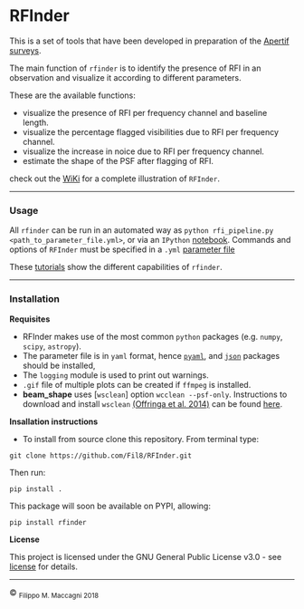 # RFInder


This is a set of tools that have been developed in preparation of the [Apertif surveys](
https://www.astron.nl/astronomy-group/apertif/science-projects/apertif-science-projects).

The main function of `rfinder` is to identify the presence of RFI in an observation and visualize it according to different parameters.

These are the available functions:

- visualize the presence of RFI per frequency channel and baseline length.
- visualize the percentage flagged visibilities due to RFI per frequency channel. 
- visualize the increase in noice due to RFI per frequency channel.
- estimate the shape of the PSF after flagging of RFI.

check out the [WiKi](https://github.com/Fil8/RFInder/wiki) for a complete illustration of `RFInder`.

***
### Usage

All `rfinder` can be run in an automated way as `python rfi_pipeline.py <path_to_parameter_file.yml>`, or via an `IPython`
[notebook](https://github.com/Fil8/RFInder/blob/master/tutorials/T2_rfinder_automated.ipynb). Commands and options of `RFInder` must be specified in a `.yml` [parameter file](https://github.com/Fil8/RFInder/wiki/Parameter-file)

These [tutorials](https://github.com/Fil8/RFInder/tree/master/tutorials) show the different capabilities of `rfinder`.

***

### Installation

**Requisites**
- RFInder makes use of the most common `python` packages (e.g. `numpy`, `scipy`, `astropy`). 
- The parameter file is in `yaml` format, hence [`pyaml`](https://anaconda.org/anaconda/pyyaml), and [`json`](https://anaconda.org/conda-forge/json-c) packages should be installed,
- The `logging` module is used to print out warnings.
- `.gif` file of multiple plots can be created if `ffmpeg` is installed.
- **beam_shape** uses [`wsclean`] option `wcclean --psf-only`. Instructions to download and install `wsclean` [(Offringa et al. 2014)](https://arxiv.org/abs/1407.1943) can be found [here](https://sourceforge.net/projects/wsclean/).

**Insallation instructions**
- To install from source clone this repository. From terminal type:

```
git clone https://github.com/Fil8/RFInder.git
```

Then run:

```
pip install .
```

This package will soon be available on PYPI, allowing:

```
pip install rfinder
```

**License**

This project is licensed under the GNU General Public License v3.0 - see [license](https://github.com/Fil8/RFInder/blob/master/LICENSE.md) for details.


 ***
 <p>&copy <sub> Filippo M. Maccagni 2018 </sub></p>
